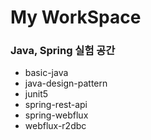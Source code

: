 # My WorkSpace
###  Java, Spring 실험 공간

- basic-java
- java-design-pattern
- junit5
- spring-rest-api 
- spring-webflux
- webflux-r2dbc
